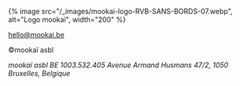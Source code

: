 {% image src="/_images/mookai-logo-RVB-SANS-BORDS-07.webp", alt="Logo mookaï", width="200" %}

hello@mookai.be

©mookaï asbl

_mookaï asbl_
_BE 1003.532.405_
_Avenue Armand Husmans 47/2,_
_1050 Bruxelles,_
_Belgique_
